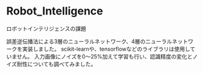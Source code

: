 # Robot_Intelligence
ロボットインテリジェンスの課題

誤差逆伝播法による3層のニューラルネットワーク、4層のニューラルネットワークを実装しました。
scikit-learnや、tensorflowなどのライブラリは使用していません。
入力画像にノイズを0〜25%加えて学習も行い、認識精度の変化とノイズ耐性についても調べてみました。
